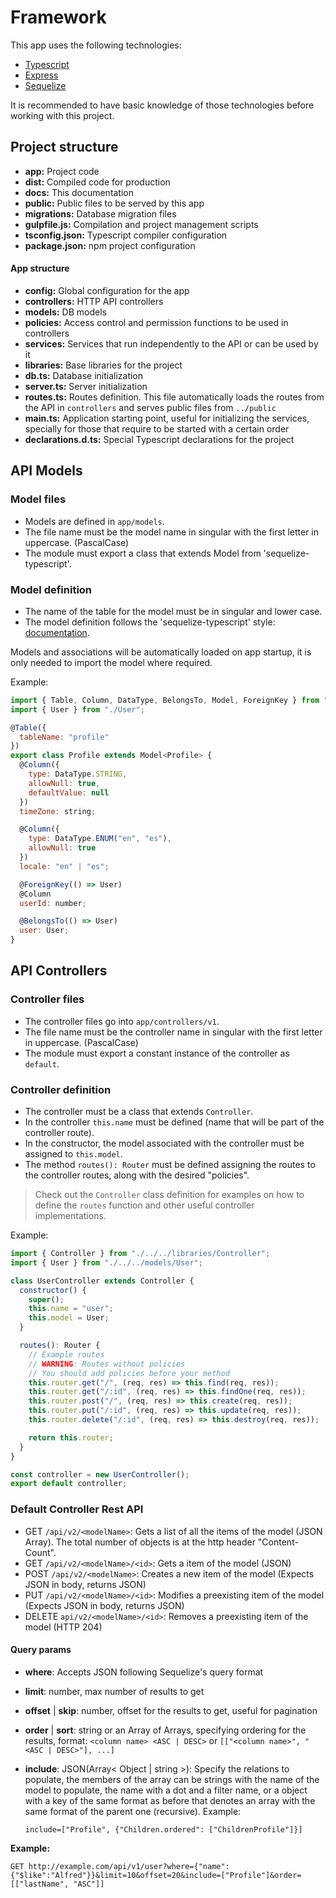 # Framework

This app uses the following technologies:

- [Typescript](https://www.typescriptlang.org/docs/tutorial.html)
- [Express](http://expressjs.com/en/4x/api.html)
- [Sequelize](http://docs.sequelizejs.com/en/latest/api/sequelize/)

It is recommended to have basic knowledge of those technologies before working with this project.

## Project structure

- **app:** Project code
- **dist:** Compiled code for production
- **docs:** This documentation
- **public:** Public files to be served by this app
- **migrations:** Database migration files
- **gulpfile.js:** Compilation and project management scripts
- **tsconfig.json:** Typescript compiler configuration
- **package.json:** npm project configuration

#### App structure

- **config:** Global configuration for the app
- **controllers:** HTTP API controllers
- **models:** DB models
- **policies:** Access control and permission functions to be used in controllers
- **services:** Services that run independently to the API or can be used by it
- **libraries:** Base libraries for the project
- **db.ts:** Database initialization
- **server.ts:** Server initialization
- **routes.ts:** Routes definition. This file automatically loads the routes from the API in `controllers` and serves public files from `../public`
- **main.ts:** Application starting point, useful for initializing the services, specially for those that require to be started with a certain order
- **declarations.d.ts:** Special Typescript declarations for the project

## API Models

### Model files

- Models are defined in `app/models`.
- The file name must be the model name in singular with the first letter in uppercase. (PascalCase)
- The module must export a class that extends Model from 'sequelize-typescript'.

### Model definition

- The name of the table for the model must be in singular and lower case.
- The model definition follows the 'sequelize-typescript' style: [documentation](https://github.com/RobinBuschmann/sequelize-typescript).

Models and associations will be automatically loaded on app startup, it is only needed to import the model where required.

Example:

```js
import { Table, Column, DataType, BelongsTo, Model, ForeignKey } from "sequelize-typescript";
import { User } from "./User";

@Table({
  tableName: "profile"
})
export class Profile extends Model<Profile> {
  @Column({
    type: DataType.STRING,
    allowNull: true,
    defaultValue: null
  })
  timeZone: string;

  @Column({
    type: DataType.ENUM("en", "es"),
    allowNull: true
  })
  locale: "en" | "es";

  @ForeignKey(() => User)
  @Column
  userId: number;

  @BelongsTo(() => User)
  user: User;
}
```

## API Controllers

### Controller files

- The controller files go into `app/controllers/v1`.
- The file name must be the controller name in singular with the first letter in uppercase. (PascalCase)
- The module must export a constant instance of the controller as `default`.

### Controller definition

- The controller must be a class that extends `Controller`.
- In the controller `this.name` must be defined (name that will be part of the controller route).
- In the constructor, the model associated with the controller must be assigned to `this.model`.
- The method `routes(): Router` must be defined assigning the routes to the controller routes, along with the desired "policies".

> Check out the `Controller` class definition for examples on how to define the `routes` function and other useful controller implementations.

Example:

```js
import { Controller } from "./../../libraries/Controller";
import { User } from "./../../models/User";

class UserController extends Controller {
  constructor() {
    super();
    this.name = "user";
    this.model = User;
  }

  routes(): Router {
    // Example routes
    // WARNING: Routes without policies
    // You should add policies before your method
    this.router.get("/", (req, res) => this.find(req, res));
    this.router.get("/:id", (req, res) => this.findOne(req, res));
    this.router.post("/", (req, res) => this.create(req, res));
    this.router.put("/:id", (req, res) => this.update(req, res));
    this.router.delete("/:id", (req, res) => this.destroy(req, res));

    return this.router;
  }
}

const controller = new UserController();
export default controller;
```

### Default Controller Rest API

- GET `/api/v2/<modelName>`: Gets a list of all the items of the model (JSON Array). The total number of objects is at the http header "Content-Count".
- GET `/api/v2/<modelName>/<id>`: Gets a item of the model (JSON)
- POST `/api/v2/<modelName>`: Creates a new item of the model (Expects JSON in body, returns JSON)
- PUT `/api/v2/<modelName>/<id>`: Modifies a preexisting item of the model (Expects JSON in body, returns JSON)
- DELETE `api/v2/<modelName>/<id>`: Removes a preexisting item of the model (HTTP 204)

#### Query params

- **where**: Accepts JSON following Sequelize's query format
- **limit**: number, max number of results to get
- **offset** | **skip**: number, offset for the results to get, useful for pagination
- **order** | **sort**: string or an Array of Arrays, specifying ordering for the results, format: `<column name> <ASC | DESC>` or `[["<column name>", "<ASC | DESC>"], ...]`
- **include**: JSON(Array< Object | string >): Specify the relations to populate, the members of the array can be strings with the name of the model to populate, the name with a dot and a filter name, or a object with a key of the same format as before that denotes an array with the same format of the parent one (recursive). Example:

  ```
  include=["Profile", {"Children.ordered": ["ChildrenProfile"]}]
  ```

**Example:**

```
GET http://example.com/api/v1/user?where={"name":{"$like":"Alfred"}}&limit=10&offset=20&include=["Profile"]&order=[["lastName", "ASC"]]
```
